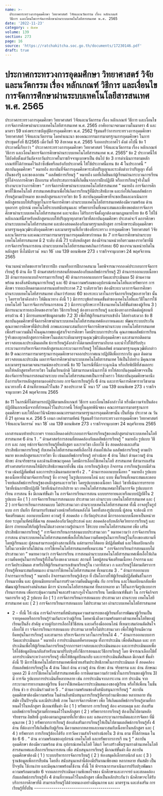 ```yaml
---
name: >-
  ประกาศกระทรวงการอุดมศึกษา วิทยาศาสตร์ วิจัยและนวัตกรรม เรื่อง หลักเกณฑ์
  วิธีการ และเงื่อนไขการจัดการศึกษาผ่านระบบเทคโนโลยีสารสนเทศ พ.ศ. 2565
date: '2022-11-23'
category: ง พิเศษ
volume: 139
section: 273
page: 16
source: 'https://ratchakitcha.soc.go.th/documents/17230146.pdf'
draft: true
---
```


# ประกาศกระทรวงการอุดมศึกษา วิทยาศาสตร์ วิจัยและนวัตกรรม เรื่อง หลักเกณฑ์ วิธีการ และเงื่อนไขการจัดการศึกษาผ่านระบบเทคโนโลยีสารสนเทศ พ.ศ. 2565

ประกาศกระทรวงการอุดมศึกษา วิทยาศาสตร์ วิจัยและนวัตกรรม เรื่อง หลักเกณฑ์ วิธีการ และเงื่อนไขการจัดการศึกษาผ่านระบบเทคโนโลยีสารสนเทศ พ.ศ. 2565 อาศัยอานาจตามความในมาตรา 4 และมาตรา 59 แห่งพระราชบัญญัติการอุดมศึกษา พ.ศ. 2562 รัฐมนตรีว่าการกระทรวงการอุดมศึกษา วิทยาศาสตร์ วิจัยและนวัตกรรม โดยคำแนะนา ของคณะกรรมการมาตรฐานการอุดมศึกษา ในการประชุมครั้งที่ 8/2565 เมื่อวันที่ 10 สิงหาคม พ.ศ. 2565 จึงออกประกาศไว้ ดังต่ อไปนี้ ข้อ 1 ประกาศนี้เรียกว่า “ ประกาศกระทรวงการอุดมศึกษา วิทยาศาสตร์ วิจัยและนวัตกรรม เรื่อง หลักเกณฑ์ วิธีการ และเงื่อนไขการจัดการศึกษาผ่านระบบเทคโนโลยีสารสนเทศ พ.ศ. 2565” ข้อ 2 ประกาศนี้ให้ใช้บังคับตั้งแต่วันถัดจากวันประกาศในราชกิจจานุเบกษาเป็น ต้นไป ข้อ 3 การดำเนินการตามหลักเกณฑ์ที่ได้กำหนดไว้แล้วซึ่งขัดหรือแย้งกับประกาศนี้ ให้ใช้ประกาศนี้แทน ข้อ 4 ในประกาศนี้ “ สถาบันอุดมศึกษา ” หมายถึง สถาบันที่จัดการอุดมศึกษาระดับปริญญาและระดับต่ากว่าปริญญา ทั้งที่เป็นของรัฐ และของเอกชน “ ผลลัพธ์การเรียนรู้ ” หมายถึง ผลที่เกิดขึ้นแก่ผู้เรียนผ่านกระบวนการเรียนรู้ที่ได้จากการศึกษา ฝึกอบรม หรือประสบการณ์ที่เกิดขึ้นจากการฝึกปฏิบัติ หรือการเรียนรู้จริงในที่ทำงานระหว่างการศึกษา “ การจัดการศึกษาผ่านระบบเทคโนโลยีสารสนเทศ ” หมายถึง การจัดการศึก ษาที่ใช้เทคโนโลยี สารสนเทศเข้ามาเพื่อให้เกิดการเรียนรู้ที่มีประสิทธิภาพ และก่อให้เกิดผลลัพธ์การเรียนรู้ตามเป้าหมาย ของหลักสูตรและรายวิชา ข้อ 5 สถาบันอุดมศึกษาที่จะขอเปิดและดาเนินการหลักสูตรแบบให้ปริญญาในการจัดการศึกษา ผ่านระบบเทคโนโลยีสารสนเทศต้องมีความพร้อม ด้านบุคลากร อุปกรณ์ เทคโนโลยีระบบสนับสนุนและ ทรัพยากรอื่นที่เหมาะสมและเพียงพอต่อการจัดการศึกษาผ่านระบบเทคโนโลยีสารสนเทศ และจะต้อง ได้รับการจัดตั้งถูกต้องตามกฎหมายไทย ข้อ 6 ให้ใช้หลักเกณฑ์นี้สาหรับหลักสูตรแบบให้ปริญญาทุกสาขาวิชาที่สถาบันอุดมศึกษา ประสงค์จะจั ดการศึกษาผ่านระบบเทคโนโลยีสารสนเทศ และต้องสอดคล้องกับมาตรฐานหลักสูตร การศึกษาระดับอุดมศึกษา มาตรฐานคุณวุฒิระดับอุดมศึกษา และมาตรฐานที่เกี่ยวข้องที่กระทรวง การอุดมศึกษา วิทยาศาสตร์ วิจัยและนวัตกรรม และคณะกรรมการมาตรฐานการอุดมศึกษากำหนด ข้อ 7 การจัดการศึกษาผ่านระบบเทคโนโลยีสารสนเทศ มี 2 ระดับ ดังนี้ 7.1 ระดับหลักสูตร ต้องมีจำนวนหน่วยกิตรวมของรายวิชาที่มีการจัดการเรียนการสอน ผ่านระบบเทคโนโลยีสารสนเทศเกินกว่าร้อยละ 60 ของจานวนหน่วยกิตในหลักสูตร ซึ่งไม่นับรวม ้ หนา 16 ่ เลม 139 ตอนพิเศษ 273 ง ราชกิจจานุเบกษา 24 พฤศจิกายน 2565

จำนวนหน่วยกิตของรายวิชาการฝึก งานหรือการฝึกภาคสนาม โดยพิจารณาจากองค์ประกอบการจัดการเรียนรู้ 6 ด้าน คือ 1) ด้านศาสตร์การสอนที่สอดคล้องกับผลลัพธ์การเรียนรู้ 2) ด้านการออกแบบเนื้อหา 3) ด้านการออกแบบกิจกรรมการเรียนรู้ 4) ด้านการออกแบบการวัดและประเมินผล 5) ด้านความพร้อม ของสิ่งสนับสนุนการเรียนรู้ และ 6) ด้านความพร้อมของอุปกรณ์เทคโนโลยีและทรัพยากร การศึกษา รายละเอียดตามเอกสารแนบท้ายประกาศ 7.2 ระดับรายวิชา ต้องมีระยะเวลาการจัดการศึกษาผ่านระบบเทคโนโลยีสารสนเทศ เกินกว่าร้อยละ 60 ของระยะเวลาในการจัดการเรียนรู้ของรายวิชา นั้น ๆ โดยรายวิชาดังกล่าว ให้มีแนวทาง ดังนี้ 1 ) มีการระบุข้อกำหนดขั้นต่าของเทคโนโลยีและวิธีในการใช้เทคโนโลยี ในการจัดการเรียนการสอน 2 ) มีการระบุทักษะการใช้งานเทคโนโลยีขั้นต่าของผู้เรียน 3 ) มีการแนะนารายละเอียดของรายวิชา วิธีการเรียนรู้ ช่องทางการเรียนรู้ และช่องทางการติดต่อผู้สอนที่ครบถ้วน 4 ) มีการเผยแพร่ข้อมูลตามข้อ 7.2 3) เพื่อให้ผู้เรียนสามารถเข้าถึง ได้อย่างสะดวก ข้อ 8 สถาบันอุดมศึกษาที่จัดการศึกษาผ่านระบบเทคโนโลยีสารสนเทศต้องกาหนดและ พัฒนาระบบประกันคุณภาพการศึกษาที่มีประสิทธิ ภาพและเหมาะสมกับการจัดการศึกษาผ่านระบบ เทคโนโลยีสารสนเทศ เพื่อสร้างความมั่นใจในคุณภาพของผู้สาเร็จการศึกษา โดยมีระบบการประกัน คุณภาพผลลัพธ์การเรียนรู้จริงของทุกหลักสูตรการศึกษาในแต่ละระดับมาตรฐานคุณวุฒิระดับอุดมศึกษา และสามารถติดตาม ตรวจสอบและประเมินผลลัพ ธ์การเรียนรู้ดังกล่าวได้ตามหลักธรรมาภิบาล และนำไปใช้ปรับปรุงกระบวนการบริหารจัดการหลักสูตรและกระบวนการเรียนรู้ ให้ได้ผลลัพธ์ ตามมาตรฐานคุณวุฒิดังกล่าว ข้อ 9 คณะกรรมการมาตรฐานการอุดมศึกษาอาจออกประกาศแนวปฏิบัติเพื่อการกากับ ดูแล ติดตาม ตรวจสอบและประเมิน ผลการจัดการศึกษาผ่านระบบเทคโนโลยีสารสนเทศ ให้เป็นไปอย่าง มีคุณภาพและมาตรฐานตามเจตนารมณ์ของประกาศนี้ ข้อ 10 ในกรณีที่มีภาวะฉุกเฉิน หรือภัยพิบัติที่ส่งผลกระทบให้หลักสูตรหรือรายวิชา ในชั้นเรียนปกติ ไม่สามารถดาเนินการได้ ทาให้สถาบันอุดมศึกษาจาเป็นต้องจัดการเรียนการสอนผ่านระบบ เทคโนโลยีสารสนเทศเป็นการชั่วคราว ให้สถาบันอุดมศึกษาคานึงถึงการบริหารหลักสูตรตามองค์ประกอบ การจัดการเรียนรู้ทั้ง 6 ด้าน และการจัดการศึกษารายวิชาตามแนวทางทั้ง 4 ด้านที่กาหนดไว้ในข้อ 7 ของประกาศ นี้ ้ หนา 17 ่ เลม 139 ตอนพิเศษ 273 ง ราชกิจจานุเบกษา 24 พฤศจิกายน 2565

ข้อ 11 ในกรณีที่ไม่สามารถปฏิบัติตามหลักเกณฑ์ วิธีการ และเงื่อนไขดังกล่าวได้ หรือมีความจำเป็นต้องปฏิบัตินอกเหนือจากที่กำหนดไว้ในประกาศนี้ ให้อยู่ในดุลยพินิจของ คณะกรรมการมาตรฐานการอุดมศึกษา และให้ถือคาวินิจฉัยของคณะกรรมการมาตรฐานการอุดมศึกษานั้น เป็นที่สุด ประกาศ ณ วันที่ 21 ตุลาคม พ.ศ. 256 5 เอนก เหล่าธรรมทัศน์ รัฐมนตรีว่าการกระทรวงการอุดมศึกษา วิทยาศาสตร์ วิจัยและนวัตกรรม ้ หนา 18 ่ เลม 139 ตอนพิเศษ 273 ง ราชกิจจานุเบกษา 24 พฤศจิกายน 2565

เอกสารแนบท้ายประกาศฯ รายละเอียดองค์ประกอบการจัดการเรียนรู้ของหลักสูตรผ่านระบบเทคโนโลยีสารสนเทศ 6 ด้าน 1 . “ ด้านศาสตร์การสอนที่สอดคล้องกับผลลัพธ์การเรียนรู้ ” หมายถึง รูปแบบ วิธีการ และ กลยุ ทธ์การจัดการเรียนรู้ที่หลักสูตร และรายวิชา เลือกใช้ ซึ่ง สอดคล้องและเสริมประสิทธิภาพการเรียนรู้ กับเทคโนโลยีสารสนเทศที่เลือกใช้ ส่งผลให้เกิด ผลลัพธ์การเรียนรู้ ตามเป้าหมาย ของหลักสูตรและรายวิชา ซึ่ง เน้นผลลัพธ์การเรียนรู้ อย่างน้อย 4 ด้าน ได้แก่ ด้านความรู้ ด้านทักษะ ด้านจริยธรรม และด้านลักษณะบุคคล โดยมีการเลือกใช้เทคโนโลยี สารสนเทศ ที่สามารถเสริมสร้างศาสตร์การสอนให้มีประสิทธิภาพมากยิ่งขึ้น เน้น การเรียนรู้เชิงรุก กิจกรรม การเรียนรู้แบบมีส่วนร่วม เน้นปฏิสัมพันธ์ และการประเมินตามสภาพจริง 2 . “ ด้านการออกแบบเนื้อหา ” หมายถึง รูปแบบของเนื้อหาที่นำมาจัดการเรียนรู้ ซึ่ง อาจอยู่ ในรูปแบบออนไลน์ และ แบบ ชั้นเรียนที่เหมาะสมและตอบโจทย์ผลลัพธ์การเรียนรู้ของหลักสูตรและรายวิชา โดยรูปแบบของเนื้อหา ได้แก่ วิชาที่เน้นการบรรยาย วิชาที่เน้นการฝึกปฏิบัติ วิชาที่เน้นกำรอภิปราย นา เทคโนโลยีสารสนเทศมาใช้ในการจัด รูปแบบการเรียน การสอน ซึ่ง มีเกณฑ์ขั้นต่า ใน การจัดการเรียนการสอน แบบบรรยายและหรือแบบปฏิบัติใน 2 รูปแบบ คือ ( 1 ) การจัดการเรียนการสอนแบบ ประสานเวลา ผ่านระบบ เทคโนโลยีสารสนเทศ และ ( 2 ) การจัดการเรียนการสอนแบบ ไม่ประสานเวลา ผ่านระบบเทคโนโลยีสารสนเทศ ทั้งนี้ อาจอยู่ในรูป แบบ การ บันทึก ที่สามารถรับชมล่วงหน้าหรือย้อนหลังได้ โดยทั้งสองรูปแบบนี้ ผู้สอน จะต้องมี การ จัดเตรียมและ ออกแบบเนื้อหา ความรู้ ที่ สอดคล้อ ง กับวัตถุประสงค์ มีการออกแบบเนื้อหาเป็นหน่วยย่อย ระบุมโนทัศน์ที่ชัดเจน สอดคล้องกับวัตถุประสงค์ และ สอดคล้องกับหลักจิตวิทยาการเรียนรู้ และ มีการ ถ่ายทอดให้กับผู้เรียนได้แสวงหาความรู้ผ่านการ ใช้ระบบ เทคโนโลยีสารสนเทศ เพื่อ เสริมประสิทธิภาพการเรียนรู้ “ การจัดการเรียนการสอนแบบประสานเวลา ” หมายความว่า การจัดการเรียนการสอน ผ่านระบบเทคโนโลยีสารสนเทศเพื่อเอื้อให้เกิดความยืดหยุ่นในการเรียนรู้ในเรื่องของสถานที่ โดยผู้เรียนและ ผู้สอนสามารถอยู่ต่างสถานที่กัน แต่สามารถโต้ตอบ มีปฏิสัมพันธ์ และให้ผลป้อนกลับได้ในเวลาเดียวกันได้ผ่าน การใช้เทคโนโลยีสารสนเทศที่เหมาะสม “ การจัดการเรียนกำรสอนแบบไม่ประสานเวลา ” หมายความว่า การจัดการเรียน การสอนผ่านระบบเทคโนโลยีสารสนเทศเพื่อเอื้อให้เกิดความยืดหยุ่นในการเรียนรู้ทั้งในเรื่องของเวลาและ สถานที่ โดยผู้สอนจัดเตรียมเนื้อหา กิจกรรม และการวัดประเมินผล สาหรับให้ผู้เรียนสามารถเข้ามาเรียนรู้ใน เวลาที่สะดว ก และเรียนรู้ได้ตามอัตราการเรียนรู้ที่เหมาะสมกับตนเอง ผ่านการใช้เทคโนโลยีสารสนเทศ ที่เหมาะสม 3 . “ ด้านการออกแบบกิจกรรมการเรียนรู้ ” หมายถึง กิจกรรมการเรียนรู้เชิงรุก ที่ เปิดโอกาสให้ผู้เรียนมีปฏิสัมพันธ์ในการเรียนมากขึ้น และ ผู้สอนมีบทบาทในการสร้างความยึดมั่นผูกพัน กับ การเรียน และให้ผลป้อนกลับเพื่อพัฒนาผู้เรียนอย่างสม่ำเสมอ มีการ นำเทคโนโลยีสารสนเทศ ที่หลากหลาย มา ใช้ในการจัดรูปแบบการเรียนการสอน เพื่อกระตุ้นความสนใจและสร้างแรงจูงใจในการเรียน โดยมีเกณฑ์ขั้นต่า ใน การจัดกิจกรรมการเรีย นรู้ 2 รูปแบบ คือ ( 1 ) การจัดการเรียนการสอนแบบ ประสานเวลา ผ่านระบบ เทคโนโลยีสารสนเทศ และ ( 2 ) การจัดการเรียนการสอนแบบ ไม่ประสานเวลา ผ่านระบบเทคโนโลยีสารสนเทศ

- 2 - ทั้งนี้ ให้ เน้น การจัดกิจกรรมที่สนับสนุนความสามารถของผู้เรียนทั้งการพัฒนาผู้เรียนเป็น รายบุคคลหรือการเรียนรู้ร่วมกันระหว่างผู้เรียน โดยคานึงถึงความพร้อมทางด้านเทคโนโลยีของผู้เรียนเป็นสิ่ง สำคัญ ควบคู่กับการเลือกใช้วิธีสอน และเครื่องมือออนไลน์ ที่เหมาะสมก่อนตัดสินใจเลือกใช้ กา รจัดการเรียนการสอนแบบ ประสานเวลาหรือไม่ประสานเวลา เพื่อให้ผู้เรียนมีความยืดหยุ่นในการเรียนรู้ และสามารถ บริหารจัดการเวลาในการเรียนได้ 4 . “ ด้านการออกแบบการวัดและประเมินผล ” หมายถึง การประเมินผลที่ครอบคลุม ทั้งการประเมิน เพื่อตัดสินผล และ การประเมินเพื่อให้ผู้เรียนเกิดการเรียนรู้จากการตรวจสอบและประเมินตนเอง และการประเมินผลเพื่อให้ได้ข้อมูลป้อนกลับสำหรับนามาปรับปรุงทั้งวิธีการสอนและวิธีการเรียนรู้ โดย พิจารณาเลือกใช้ทั้ งการประเมินระหว่างการเรียนรู้ เพื่อให้ข้อมูลป้อนกลับ และการประเมินตัดสินผล มีเกณฑ์ ขั้นต่ำ ดังนี้ 1) มีการใช้เทคโนโลยีสารสนเทศเพื่อช่วยเสริมประสิทธิภาพในการประเมินผล ที่ สอดคล้องกับผลลัพธ์การเรียนรู้ใน 4 ด้าน ได้แก่ ด้าน ความรู้ ด้าน ทักษะ ด้าน จริยธรรม และ ด้าน ลักษณะ บุคคล 2) มี การใช้เทคโนโลยีสารสนเทศเพื่อ การติดตามความก้าวหน้าในการเรียนของผู้เรียน 3) มี การจัด รูปแบบการประเมินที่หลากหลาย เช่น การประเมินจากภาระงาน การ ประเมิน จากกระบวนการทางานของผู้เรียน ซึ่งอาจใช้เทคนิคการประเมินตนเองของผู้เรียน หรือให้เพื่อน ในชั้น เรียน ช่ว ย ประเมินร่วมด้วย 5 . “ ด้านความพร้อมของสิ่งสนับสนุนการเรียนรู้ ” สถาบันอุดมศึกษาต้องมีความพร้อม ในด้านสิ่งสนับสนุนการเรียนรู้ที่ครบถ้วนเพียงพอ หลากหลาย ทันสมัย เป็นปัจจุบัน และมีประสิทธิ ภาพ ในการจัดการศึกษา เพื่อ ให้เกิดผลลัพธ์การเรียนรู้ตามที่กาหนดไว้ในหลักสูตร มีเกณฑ์ขั้นต่า คือ ( 1 ) ทรัพยากร การเรียนรู้ ต้อง ครอบคลุม และ ส่งเสริมผลลัพธ์การเรียนรู้ตามที่กาหนดไว้ในหลักสูตร ( 2 ) ทรัพยากรการเรียนรู้ ต้องเป็นไปตามหลักจริยธรรม ลิขสิทธิ์ ถูกต้องตามกฎหมายที่เกี่ยวข้อง และ แสดงกระบวนการผลิตและการจัดหา ที่มีคุณภาพ ( 3 ) ทรัพยากรการเรียนรู้ ต้องส่งเสริมการเรียนรู้ให้เป็นไปตามผลลัพธ์การเรียนรู้ทั้ง 4 ด้าน ที่ต้องการให้เกิดขึ้นกับผู้เรียน มีความหลากหลายและเหมาะสมกับเนื้อหาในหลักสูตร และ ( 4 ) ทรัพยากร การเรียนรู้ต้องได้รับ การวัดความสำเร็จอย่างน้อยใน 3 ด้าน ตาม ที่ได้กำหนด ในข้อ 6 6 . “ ด้าน ความพร้อมของอุปกรณ์ เทคโนโลยี และทรัพยากรการเรี ยน รู้ ” สถาบันอุดมศึกษา ต้องมีความพร้อม ด้าน อุปกรณ์เทคโนโลยี ได้แก่ โครงสร้างพื้นฐานทางด้านเทคโนโลยี สารสนเทศและสื่อการเรียนการสอน เพื่อ สนับสนุนการเรียนรู้ มีเกณฑ์ขั้นต่า คือ สถาบันอุดมศึกษาต้องมี ( 1 ) ระบบบริหารการจัดการเรียนรู้ ( 2 ) ห้องสมุดอิเล็กทรอนิกส์ และ ( 3 ) ฐานข้อมูลเพื่อการสืบค้น โดยสิ่ง สนับสนุนเหล่านี้ต้องมีปริมาณเพียงพอ หลากหลาย ทันสมัย เป็นปัจจุบัน ใช้งานง่าย และมีคุณภาพพร้อมใช้งาน ทั้งนี้ ให้ พิจารณาการดาเนินการปรับปรุงพัฒนา ความพร้อมตามข้อ 6 จากผลการประเมินความพึงพอใจของ นักศึกษาและอาจารย์ และสอดคล้องกับผลลัพธ์การเรียนรู้ทั้ง 4 ด้านที่กาหนดไว้ในหลักสูตร เพื่อเป็นหลักประกันว่า นักศึกษาจะได้รับบริการการศึกษาที่ดี สามารถเรียนรู้ได้ด้วยตนเองอย่างมีคุณภาพ และ มาตรฐาน และส่งเสริม การเรียนรู้ที่ยั่งยืน --------------------------------------------
